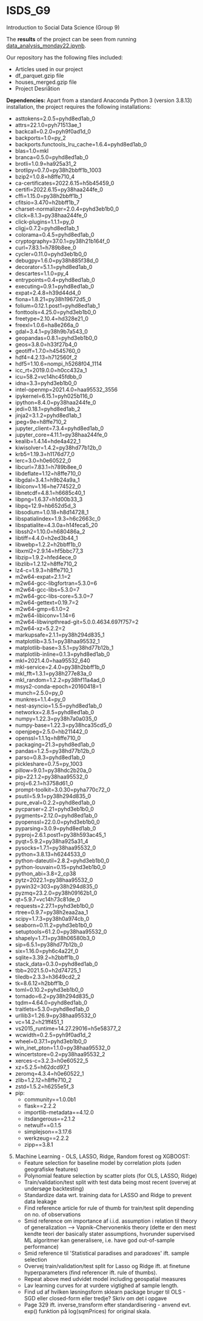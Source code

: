 # ISDS_G9
Introduction to Social Data Science (Group 9)


The **results** of the project can be seen from running [data_analysis_monday22.ipynb](data_analysis_monday22.ipynb).

Our repository has the following files included:
  - Articles used in our project
  - df_parquet.gzip file
  - houses_merged.gzip file
  - Project Desriåtion 

**Dependencies:** Apart from a standard Anaconda Python 3 (version 3.8.13) installation, the project requires the following installations:
  - asttokens=2.0.5=pyhd8ed1ab_0
  - attrs=22.1.0=pyh71513ae_1
  - backcall=0.2.0=pyh9f0ad1d_0
  - backports=1.0=py_2
  - backports.functools_lru_cache=1.6.4=pyhd8ed1ab_0
  - blas=1.0=mkl
  - branca=0.5.0=pyhd8ed1ab_0
  - brotli=1.0.9=ha925a31_2
  - brotlipy=0.7.0=py38h2bbff1b_1003
  - bzip2=1.0.8=h8ffe710_4
  - ca-certificates=2022.6.15=h5b45459_0
  - certifi=2022.6.15=py38haa244fe_0
  - cffi=1.15.0=py38h2bbff1b_1
  - cfitsio=3.470=h2bbff1b_7
  - charset-normalizer=2.0.4=pyhd3eb1b0_0
  - click=8.1.3=py38haa244fe_0
  - click-plugins=1.1.1=py_0
  - cligj=0.7.2=pyhd8ed1ab_1
  - colorama=0.4.5=pyhd8ed1ab_0
  - cryptography=37.0.1=py38h21b164f_0
  - curl=7.83.1=h789b8ee_0
  - cycler=0.11.0=pyhd3eb1b0_0
  - debugpy=1.6.0=py38h885f38d_0
  - decorator=5.1.1=pyhd8ed1ab_0
  - descartes=1.1.0=py_4
  - entrypoints=0.4=pyhd8ed1ab_0
  - executing=0.9.1=pyhd8ed1ab_0
  - expat=2.4.8=h39d44d4_0
  - fiona=1.8.21=py38h19672d5_0
  - folium=0.12.1.post1=pyhd8ed1ab_1
  - fonttools=4.25.0=pyhd3eb1b0_0
  - freetype=2.10.4=hd328e21_0
  - freexl=1.0.6=ha8e266a_0
  - gdal=3.4.1=py38h9b7a543_0
  - geopandas=0.8.1=pyhd3eb1b0_0
  - geos=3.8.0=h33f27b4_0
  - geotiff=1.7.0=h4545760_0
  - hdf4=4.2.13=h712560f_2
  - hdf5=1.10.6=nompi_h5268f04_1114
  - icc_rt=2019.0.0=h0cc432a_1
  - icu=58.2=vc14hc45fdbb_0
  - idna=3.3=pyhd3eb1b0_0
  - intel-openmp=2021.4.0=haa95532_3556
  - ipykernel=6.15.1=pyh025b116_0
  - ipython=8.4.0=py38haa244fe_0
  - jedi=0.18.1=pyhd8ed1ab_2
  - jinja2=3.1.2=pyhd8ed1ab_1
  - jpeg=9e=h8ffe710_2
  - jupyter_client=7.3.4=pyhd8ed1ab_0
  - jupyter_core=4.11.1=py38haa244fe_0
  - kealib=1.4.14=hde4a422_1
  - kiwisolver=1.4.2=py38hd77b12b_0
  - krb5=1.19.3=h1176d77_0
  - lerc=3.0=h0e60522_0
  - libcurl=7.83.1=h789b8ee_0
  - libdeflate=1.12=h8ffe710_0
  - libgdal=3.4.1=h9b24a9a_1
  - libiconv=1.16=he774522_0
  - libnetcdf=4.8.1=h6685c40_1
  - libpng=1.6.37=h1d00b33_3
  - libpq=12.9=hb652d5d_3
  - libsodium=1.0.18=h8d14728_1
  - libspatialindex=1.9.3=h6c2663c_0
  - libspatialite=4.3.0a=h14feca5_20
  - libssh2=1.10.0=h680486a_2
  - libtiff=4.4.0=h2ed3b44_1
  - libwebp=1.2.2=h2bbff1b_0
  - libxml2=2.9.14=hf5bbc77_3
  - libzip=1.9.2=hfed4ece_0
  - libzlib=1.2.12=h8ffe710_2
  - lz4-c=1.9.3=h8ffe710_1
  - m2w64-expat=2.1.1=2
  - m2w64-gcc-libgfortran=5.3.0=6
  - m2w64-gcc-libs=5.3.0=7
  - m2w64-gcc-libs-core=5.3.0=7
  - m2w64-gettext=0.19.7=2
  - m2w64-gmp=6.1.0=2
  - m2w64-libiconv=1.14=6
  - m2w64-libwinpthread-git=5.0.0.4634.697f757=2
  - m2w64-xz=5.2.2=2
  - markupsafe=2.1.1=py38h294d835_1
  - matplotlib=3.5.1=py38haa95532_1
  - matplotlib-base=3.5.1=py38hd77b12b_1
  - matplotlib-inline=0.1.3=pyhd8ed1ab_0
  - mkl=2021.4.0=haa95532_640
  - mkl-service=2.4.0=py38h2bbff1b_0
  - mkl_fft=1.3.1=py38h277e83a_0
  - mkl_random=1.2.2=py38hf11a4ad_0
  - msys2-conda-epoch=20160418=1
  - munch=2.5.0=py_0
  - munkres=1.1.4=py_0
  - nest-asyncio=1.5.5=pyhd8ed1ab_0
  - networkx=2.8.5=pyhd8ed1ab_0
  - numpy=1.22.3=py38h7a0a035_0
  - numpy-base=1.22.3=py38hca35cd5_0
  - openjpeg=2.5.0=hb211442_0
  - openssl=1.1.1q=h8ffe710_0
  - packaging=21.3=pyhd8ed1ab_0
  - pandas=1.2.5=py38hd77b12b_0
  - parso=0.8.3=pyhd8ed1ab_0
  - pickleshare=0.7.5=py_1003
  - pillow=9.0.1=py38hdc2b20a_0
  - pip=22.1.2=py38haa95532_0
  - proj=6.2.1=h3758d61_0
  - prompt-toolkit=3.0.30=pyha770c72_0
  - psutil=5.9.1=py38h294d835_0
  - pure_eval=0.2.2=pyhd8ed1ab_0
  - pycparser=2.21=pyhd3eb1b0_0
  - pygments=2.12.0=pyhd8ed1ab_0
  - pyopenssl=22.0.0=pyhd3eb1b0_0
  - pyparsing=3.0.9=pyhd8ed1ab_0
  - pyproj=2.6.1.post1=py38h593ac45_1
  - pyqt=5.9.2=py38ha925a31_4
  - pysocks=1.7.1=py38haa95532_0
  - python=3.8.13=h6244533_0
  - python-dateutil=2.8.2=pyhd3eb1b0_0
  - python-louvain=0.15=pyhd3eb1b0_0
  - python_abi=3.8=2_cp38
  - pytz=2022.1=py38haa95532_0
  - pywin32=303=py38h294d835_0
  - pyzmq=23.2.0=py38h09162b1_0
  - qt=5.9.7=vc14h73c81de_0
  - requests=2.27.1=pyhd3eb1b0_0
  - rtree=0.9.7=py38h2eaa2aa_1
  - scipy=1.7.3=py38h0a974cb_0
  - seaborn=0.11.2=pyhd3eb1b0_0
  - setuptools=61.2.0=py38haa95532_0
  - shapely=1.7.1=py38h06580b3_0
  - sip=6.5.1=py38hd77b12b_0
  - six=1.16.0=pyh6c4a22f_0
  - sqlite=3.39.2=h2bbff1b_0
  - stack_data=0.3.0=pyhd8ed1ab_0
  - tbb=2021.5.0=h2d74725_1
  - tiledb=2.3.3=h3649cd2_2
  - tk=8.6.12=h2bbff1b_0
  - toml=0.10.2=pyhd3eb1b0_0
  - tornado=6.2=py38h294d835_0
  - tqdm=4.64.0=pyhd8ed1ab_0
  - traitlets=5.3.0=pyhd8ed1ab_0
  - urllib3=1.26.9=py38haa95532_0
  - vc=14.2=h21ff451_1
  - vs2015_runtime=14.27.29016=h5e58377_2
  - wcwidth=0.2.5=pyh9f0ad1d_2
  - wheel=0.37.1=pyhd3eb1b0_0
  - win_inet_pton=1.1.0=py38haa95532_0
  - wincertstore=0.2=py38haa95532_2
  - xerces-c=3.2.3=h0e60522_5
  - xz=5.2.5=h62dcd97_1
  - zeromq=4.3.4=h0e60522_1
  - zlib=1.2.12=h8ffe710_2
  - zstd=1.5.2=h6255e5f_3
  - pip:
    - community==1.0.0b1
    - flask==2.2.2
    - importlib-metadata==4.12.0
    - itsdangerous==2.1.2
    - netwulf==0.1.5
    - simplejson==3.17.6
    - werkzeug==2.2.2
    - zipp==3.8.1


5. Machine Learning - OLS, LASSO, Ridge, Random forest og XGBOOST:
    - Feature selection for baseline model by correlation plots (uden geografiske features)
    - Polynomial feature selection by scatter plots (for OLS, LASSO, Ridge)
    - Train/validation/test split with test data being most recent (overvej at undersøge backtesting)
    - Standardize data wrt. training data for LASSO and Ridge to prevent data leakage
    - Find reference article for rule of thumb for train/test split depending on no. of observations
    - Smid reference om importance af i.i.d. assumption i relation til theory of generalization --> Vapnik–Chervonenkis theory (dette er den mest kendte teori der basically stater assumptions, hvorunder supervised ML algoritmer kan generalisere, i.e. have god out-of-sample performance)
    - Smid reference til 'Statistical paradises and paradoxes' ift. sample selection
    - Overvej train/validation/test split for Lasso og Ridge ift. at finetune hyperparameters (find referencer ift. rule of thumbs).
    - Repeat above med udvidet model including geospatial measures
    - Lav learning curves for at vurdere vigtighed af sample length.
    - Find ud af hvilken løsningsform sklearn package bruger til OLS - SGD eller closed-form eller tredje? Skriv om det i opgave
    - Page 329 ift. inverse_transform efter standardisering - anvend evt. exp() funktion på log(sqmPrices) for original skala.
